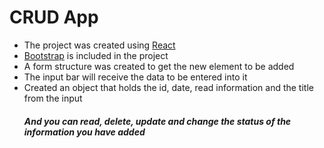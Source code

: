 <h1> CRUD App </h1>
<ul>
<li> The project was created using <a href="https://react.dev/">React</a></li>
<li> <a href="https://getbootstrap.com/">Bootstrap</a> is included in the project</li>
<li> A form structure was created to get the new element to be added</li>
<li> The input bar will receive the data to be entered into it</li>
<li> Created an object that holds the id, date, read information and the title from the input</li>
<h5> And you can read, delete, update and change the status of the information you have added</h5>
</ul>